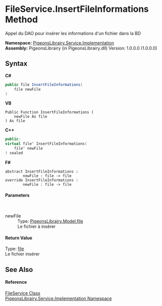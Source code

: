 # FileService.InsertFileInformations Method 
 

Appel du DAO pour insérer les informations d'un fichier dans la BD

**Namespace:**&nbsp;<a href="61ea8cdd-bbb0-4640-7fbb-d4c259f85123">PigeonsLibrairy.Service.Implementation</a><br />**Assembly:**&nbsp;PigeonsLibrairy (in PigeonsLibrairy.dll) Version: 1.0.0.0 (1.0.0.0)

## Syntax

**C#**<br />
``` C#
public file InsertFileInformations(
	file newFile
)
```

**VB**<br />
``` VB
Public Function InsertFileInformations ( 
	newFile As file
) As file
```

**C++**<br />
``` C++
public:
virtual file^ InsertFileInformations(
	file^ newFile
) sealed
```

**F#**<br />
``` F#
abstract InsertFileInformations : 
        newFile : file -> file 
override InsertFileInformations : 
        newFile : file -> file 
```


#### Parameters
&nbsp;<dl><dt>newFile</dt><dd>Type: <a href="bc367c74-242e-d302-4919-fcd1d70eb58d">PigeonsLibrairy.Model.file</a><br />Le fichier à insérer</dd></dl>

#### Return Value
Type: <a href="bc367c74-242e-d302-4919-fcd1d70eb58d">file</a><br />Le fichier insérer

## See Also


#### Reference
<a href="1d1f94f8-0563-b791-d051-d871f520b638">FileService Class</a><br /><a href="61ea8cdd-bbb0-4640-7fbb-d4c259f85123">PigeonsLibrairy.Service.Implementation Namespace</a><br />